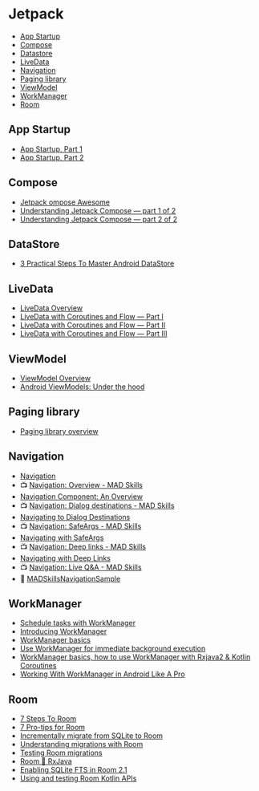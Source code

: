 # Jetpack

- [App Startup](#app-startup)
- [Compose](#compose)
- [Datastore](#datastore)
- [LiveData](#livedata)
- [Navigation](#navigation)
- [Paging library](#paging-library)
- [ViewModel](#viewmodel)
- [WorkManager](#workmanager)
- [Room](#room)

## App Startup
- [App Startup, Part 1](https://medium.com/androiddevelopers/app-startup-part-1-34f57b65cacd)
- [App Startup, Part 2](https://medium.com/androiddevelopers/app-startup-part-2-c431e80d0df)

## Compose

- [Jetpack ompose Awesome](https://github.com/jetpack-compose/jetpack-compose-awesome)
- [Understanding Jetpack Compose — part 1 of 2](https://medium.com/androiddevelopers/understanding-jetpack-compose-part-1-of-2-ca316fe39050)
- [Understanding Jetpack Compose — part 2 of 2](https://medium.com/androiddevelopers/under-the-hood-of-jetpack-compose-part-2-of-2-37b2c20c6cdd)

## DataStore

- [3 Practical Steps To Master Android DataStore](https://vladsonkin.com/3-practical-steps-to-master-android-datastore/)

## LiveData

- [LiveData Overview](https://developer.android.com/topic/libraries/architecture/livedata)
- [LiveData with Coroutines and Flow — Part I](https://medium.com/androiddevelopers/livedata-with-coroutines-and-flow-part-i-reactive-uis-b20f676d25d7)
- [LiveData with Coroutines and Flow — Part II](https://medium.com/androiddevelopers/livedata-with-coroutines-and-flow-part-ii-launching-coroutines-with-architecture-components-337909f37ae7)
- [LiveData with Coroutines and Flow — Part III](https://medium.com/androiddevelopers/livedata-with-coroutines-and-flow-part-iii-livedata-and-coroutines-patterns-592485a4a85a)

## ViewModel

- [ViewModel Overview](https://developer.android.com/topic/libraries/architecture/viewmodel)
- [Android ViewModels: Under the hood](https://medium.com/mindorks/android-viewmodels-under-the-hood-ddc679d77dd5)

## Paging library

- [Paging library overview](https://developer.android.com/topic/libraries/architecture/paging)

## Navigation

- [Navigation](https://developer.android.com/guide/navigation)
- 📺 [Navigation: Overview - MAD Skills](https://youtu.be/xITkfPIaStU)
- [Navigation Component: An Overview](https://medium.com/androiddevelopers/navigation-component-an-overview-4697a208c2b5)
- 📺 [Navigation: Dialog destinations - MAD Skills](https://youtu.be/OfEOYxWVRTM)
- [Navigating to Dialog Destinations](https://medium.com/androiddevelopers/navigation-component-dialog-destinations-bfeb8b022759)
- 📺 [Navigation: SafeArgs - MAD Skills](https://youtu.be/8I8Xykqn4hk)
- [Navigating with SafeArgs](https://medium.com/androiddevelopers/navigating-with-safeargs-bf26c17b1269)
- 📺 [Navigation: Deep links - MAD Skills](https://youtu.be/XJgPIeolJu8)
- [Navigating with Deep Links](https://medium.com/androiddevelopers/navigating-with-deep-links-910a4a6588c)
- 📺 [Navigation: Live Q&A - MAD Skills](https://youtu.be/RC5bwJ4u9T8)
- 💾 [MADSkillsNavigationSample](https://github.com/android/architecture-components-samples/tree/main/MADSkillsNavigationSample)

## WorkManager

- [Schedule tasks with WorkManager](https://developer.android.com/topic/libraries/architecture/workmanager)
- [Introducing WorkManager](https://medium.com/androiddevelopers/introducing-workmanager-2083bcfc4712)
- [WorkManager basics](https://medium.com/androiddevelopers/workmanager-basics-beba51e94048)
- [Use WorkManager for immediate background execution](https://medium.com/androiddevelopers/use-workmanager-for-immediate-background-execution-a57db502603d)
- [WorkManager basics, how to use WorkManager with Rxjava2 & Kotlin Coroutines](https://medium.com/swlh/workmanager-basics-how-to-use-workmanager-with-rxjava2-kotlin-coroutines-c2a317197038)
- [Working With WorkManager in Android Like A Pro](https://medium.com/mindorks/work-manager-in-android-9cdb66c9a1df)

## Room

- [7 Steps To Room](https://medium.com/androiddevelopers/7-steps-to-room-27a5fe5f99b2)
- [7 Pro-tips for Room](https://medium.com/androiddevelopers/7-pro-tips-for-room-fbadea4bfbd1)
- [Incrementally migrate from SQLite to Room](https://medium.com/androiddevelopers/incrementally-migrate-from-sqlite-to-room-66c2f655b377)
- [Understanding migrations with Room](https://medium.com/androiddevelopers/understanding-migrations-with-room-f01e04b07929)
- [Testing Room migrations](https://medium.com/androiddevelopers/testing-room-migrations-be93cdb0d975)
- [Room 🔗 RxJava](https://medium.com/androiddevelopers/room-rxjava-acb0cd4f3757)
- [Enabling SQLite FTS in Room 2.1](https://medium.com/@sienatime/enabling-sqlite-fts-in-room-2-1-75e17d0f0ff8)
- [Using and testing Room Kotlin APIs](https://medium.com/androiddevelopers/using-and-testing-room-kotlin-apis-4d69438f9334)
